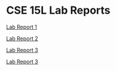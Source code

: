 # **CSE 15L Lab Reports**

[Lab Report 1](https://beliang.github.io/cse15l-lab-reports/lab-report-1-week-2.html)

[Lab Report 2](https://beliang.github.io/cse15l-lab-reports/lab-report2-week4.html)

[Lab Report 3](https://beliang.github.io/cse15l-lab-reports/lab-report3-week6.html)

[Lab Report 3](https://beliang.github.io/cse15l-lab-reports/lab-report4-week8.html)
